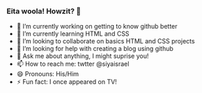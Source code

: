 ### Eita woola! Howzit? 👋

- 🔭 I’m currently working on getting to know github better
- 🌱 I’m currently learning HTML and CSS
- 👯 I’m looking to collaborate on basics HTML and CSS projects
- 🤔 I’m looking for help with creating a blog using github
- 💬 Ask me about anything, I might suprise you!
- 📫 How to reach me: twtter @siyaisrael
- 😄 Pronouns: His/Him
- ⚡ Fun fact: I once appeared on TV!
